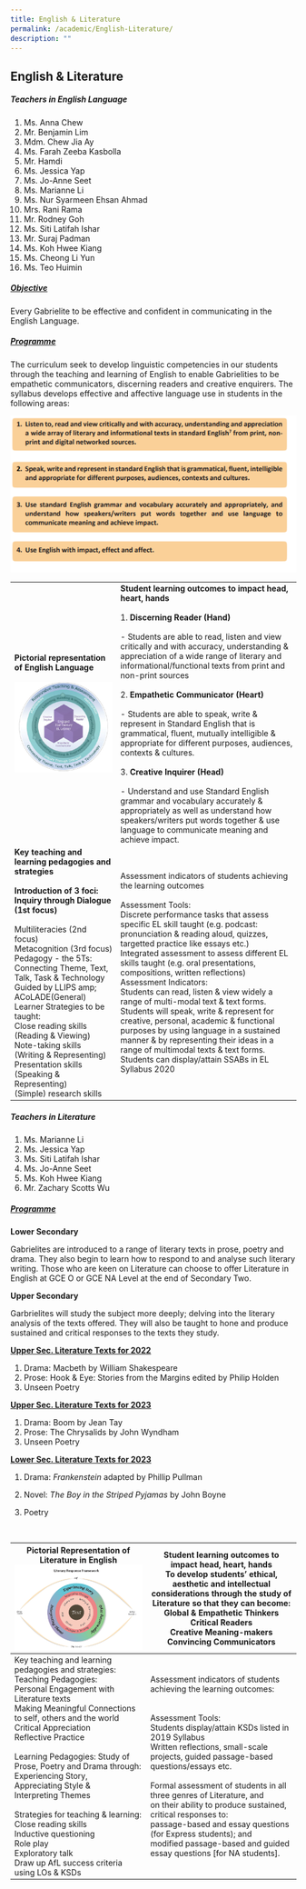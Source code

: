 ```yaml
---
title: English & Literature
permalink: /academic/English-Literature/
description: ""
---
```

## English &amp; Literature 

##### Teachers in English Language

1. Ms. Anna Chew  
2. Mr. Benjamin Lim
3. Mdm. Chew Jia Ay
4. Ms. Farah Zeeba Kasbolla
5. Mr. Hamdi
6. Ms. Jessica Yap
7. Ms. Jo-Anne Seet
8. Ms. Marianne Li
9. Ms. Nur Syarmeen Ehsan Ahmad
10. Mrs. Rani Rama  
11. Mr. Rodney Goh
12. Ms. Siti Latifah Ishar
13. Mr. Suraj Padman
14. Ms. Koh Hwee Kiang
15. Ms. Cheong Li Yun
16. Ms. Teo Huimin

##### <u>Objective</u>

Every Gabrielite to be effective and confident in communicating in the English Language.  

##### <u>Programme</u>

The curriculum seek to develop linguistic competencies in our students through the teaching and learning of English to enable Gabrielities to be empathetic communicators, discerning readers and creative enquirers. The syllabus develops effective and affective language use in students in the following areas:


![](/images/Academic/English%20&amp;%20Literature/EL.png)

|                                                                                                                                                                                                                                                                                                                                                                                                                                                                                                                    |                                                                                                                                                                                                                                                                                                                                                                                                                                                                                                                                                                                                                                                                                                                                                                                               |
|--------------------------------------------------------------------------------------------------------------------------------------------------------------------------------------------------------------------------------------------------------------------------------------------------------------------------------------------------------------------------------------------------------------------------------------------------------------------------------------------------------------------|-----------------------------------------------------------------------------------------------------------------------------------------------------------------------------------------------------------------------------------------------------------------------------------------------------------------------------------------------------------------------------------------------------------------------------------------------------------------------------------------------------------------------------------------------------------------------------------------------------------------------------------------------------------------------------------------------------------------------------------------------------------------------------------------------|
| **Pictorial representation of English Language**<br><br>![](/images/Academic/English%20&amp;%20Literature/English%20Language%20-%201.png)                                                                                                                                                                                                                                                                                                                                                                                                                                                              | **Student learning outcomes to impact head, heart, hands**<br><br>1\. **Discerning Reader (Hand)**<br><br>-	Students are able to read, listen and view critically and with accuracy, understanding &amp; appreciation of a wide range of literary and informational/functional texts from print and non-print sources<br><br> 2\. **Empathetic Communicator (Heart)**<br><br>- Students are able to speak, write &amp; represent in Standard English that is grammatical, fluent, mutually intelligible &amp; appropriate for different purposes, audiences, contexts &amp; cultures.<br><br>3\. **Creative Inquirer (Head)**<br><br>-	Understand and use Standard English grammar and vocabulary accurately &amp; appropriately as well as understand how speakers/writers put words together &amp; use language to communicate meaning and achieve impact. |
| **Key teaching and learning pedagogies and strategies<br><br>Introduction of 3 foci:**<br>**Inquiry through Dialogue (1st focus)**<br><br> Multiliteracies (2nd focus)<br>Metacognition (3rd focus)<br>Pedagogy - the 5Ts:<br>Connecting Theme, Text, Talk, Task &amp; Technology<br>Guided by LLIPS amp; ACoLADE(General) Learner Strategies to be taught:<br>Close reading skills (Reading &amp; Viewing)<br>Note-taking skills (Writing &amp; Representing)<br>Presentation skills (Speaking &amp; Representing)<br>(Simple) research skills | Assessment indicators of students achieving the learning outcomes<br><br>Assessment Tools:<br>Discrete performance tasks that assess specific EL skill taught (e.g. podcast: pronunciation &amp; reading aloud, quizzes, targetted practice like essays etc.)<br>Integrated assessment to assess different EL skills taught (e.g. oral presentations, compositions, written reflections)<br>Assessment Indicators:<br>Students can read, listen &amp; view widely a range of multi-modal text &amp; text forms.<br>Students will speak, write &amp; represent for creative, personal, academic &amp; functional purposes by using language in a sustained manner &amp; by representing their ideas in a range of multimodal texts &amp; text forms.<br>Students can display/attain SSABs in EL Syllabus 2020              |


##### Teachers in Literature

1. Ms. Marianne Li    
2. Ms. Jessica Yap     
3. Ms. Siti Latifah Ishar
4. Ms. Jo-Anne Seet
5. Ms. Koh Hwee Kiang
6. Mr. Zachary Scotts Wu

##### <u>Programme</u>
**Lower Secondary**

Gabrielites are introduced to a range of literary texts in prose, poetry and drama. They also begin to learn how to respond to and analyse such literary writing. Those who are keen on Literature can choose to offer Literature in English at GCE O or GCE NA Level at the end of Secondary Two.

**Upper Secondary**

Garbrielites will study the subject more deeply; delving into the literary analysis of the texts offered. They will also be taught to hone and produce sustained and critical responses to the texts they study.

**<u>Upper Sec. Literature Texts for 2022</u>**

1.  Drama: Macbeth by William Shakespeare
2.  Prose: Hook &amp; Eye: Stories from the Margins edited by Philip Holden
3.  Unseen Poetry

  

**<u>Upper Sec. Literature Texts for 2023</u>**

1.  Drama: Boom by Jean Tay
2.  Prose: The Chrysalids by John Wyndham
3.  Unseen Poetry


**<u>Lower Sec. Literature Texts for 2023</u>**

1. Drama:&nbsp;_Frankenstein_&nbsp;adapted by Phillip Pullman  
    
2.  Novel:&nbsp;_The Boy in the Striped Pyjamas_&nbsp;by John Boyne  
    
3.  Poetry

<br>

| Pictorial Representation of Literature in English<br> ![](/images/Academic/English%20&amp;%20Literature/English%20Language%20-%202.png)                                                                                                                                                                                                                                                                                                                                                                                                                                                                                                                | Student learning outcomes to impact head, heart, hands<br>To develop students’ ethical, aesthetic and intellectual considerations through the study of Literature so that they can become:<br>Global &amp; Empathetic Thinkers<br>Critical Readers<br>Creative Meaning-makers<br>Convincing Communicators                                                                                                                                                                                                                                  |
|------------------------------------------------------------------------------------------------------------------------------------------------------------------------------------------------------------------------------------------------------------------------------------------------------------------------------------------------------------------------------------------------------------------------------------------------------------------------------------------------------------------------------------------------------------------------|----------------------------------------------------------------------------------------------------------------------------------------------------------------------------------------------------------------------------------------------------------------------------------------------------------------------------------------------------------------------------------------------------------------------------------------------------------------------------------------------------------------------------------------|
| Key teaching and learning pedagogies and strategies:<br>Teaching Pedagogies:<br>Personal Engagement with Literature texts<br>Making Meaningful Connections to self, others and the world<br>Critical Appreciation<br>Reflective Practice<br><br>Learning Pedagogies: Study of Prose, Poetry and Drama through:<br>Experiencing Story,<br>Appreciating Style &amp;<br>Interpreting Themes<br><br>Strategies for teaching &amp; learning:<br>Close reading skills<br>Inductive questioning<br>Role play<br>Exploratory talk<br>Draw up AfL success criteria using LOs &amp; KSDs<br> | Assessment indicators of students achieving the learning outcomes:<br><br><br>Assessment Tools:<br>Students display/attain KSDs listed in 2019 Syllabus<br>Written reflections, small-scale projects, guided passage-based questions/essays etc.<br><br>Formal assessment of students in all three genres of Literature, and<br>on their ability to produce sustained, critical responses to:<br>passage-based and essay questions (for Express students); and<br>modified passage-based and guided essay questions [for NA students]. |